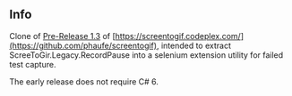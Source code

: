 Info
----


Clone of [Pre-Release 1.3](https://github.com/phaufe/screentogif)
of 
[https://screentogif.codeplex.com/](https://github.com/phaufe/screentogif),
intended to extract ScreeToGir.Legacy.RecordPause into a selenium extension utility for failed test capture. 

The early release does not require C# 6.